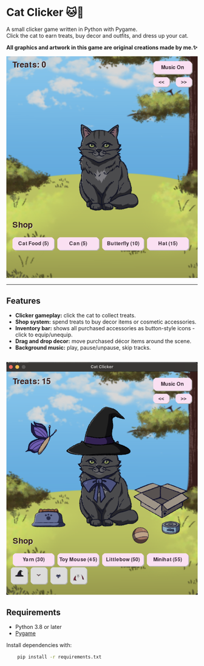 # Cat Clicker 🐱🎀

A small clicker game written in Python with Pygame.  
Click the cat to earn treats, buy decor and outfits, and dress up your cat.

**All graphics and artwork in this game are original creations made by me.✨**


![cat](cat.png)

---

## Features

- **Clicker gameplay:** click the cat to collect treats.
- **Shop system:** spend treats to buy decor items or cosmetic accessories.
- **Inventory bar:** shows all purchased accessories as button-style icons - click to equip/unequip.
- **Drag and drop decor:** move purchased décor items around the scene.
- **Background music:** play, pause/unpause, skip tracks.

![Cat clicker](catclicker_image.png)
---
## Requirements

- Python 3.8 or later
- [Pygame](https://www.pygame.org/)

Install dependencies with:  
```bash
    pip install -r requirements.txt
```